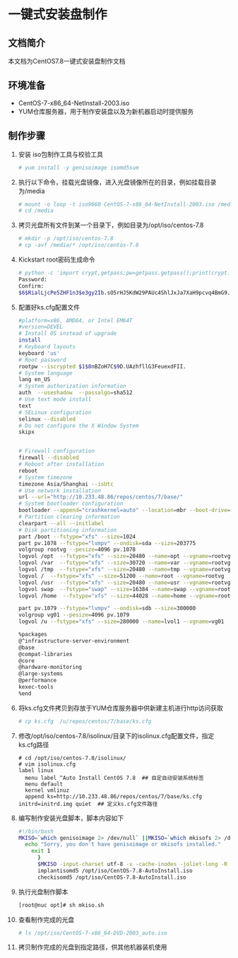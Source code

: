 # 一键式安装盘制作



## 文档简介

本文档为CentOS7.8一键式安装盘制作文档

## 环境准备

- CentOS-7-x86_64-NetInstall-2003.iso
- YUM仓库服务器，用于制作安装盘以及为新机器启动时提供服务

## 制作步骤

1. 安装 iso包制作工具与校验工具

   ```bash
   # yum install -y genisoimage isomd5sum
   ```

2. 执行以下命令，挂载光盘镜像，进入光盘镜像所在的目录，例如挂载目录为/media

   ```bash
   # mount -o loop -t iso9660 CentOS-7-x86_64-NetInstall-2003.iso /media
   # cd /media
   ```

3. 拷贝光盘所有文件到某一个目录下，例如目录为/opt/iso/centos-7.8

   ```bash
   # mkdir -p /opt/iso/centos-7.8
   # cp -avf /media/* /opt/iso/centos-7.8
   ```
   
4. Kickstart root密码生成命令

   ```bash
   # python -c 'import crypt,getpass;pw=getpass.getpass();print(crypt.crypt(pw) if (pw==getpass.getpass("Confirm: ")) else exit())'
   Password: 
   Confirm: 
   $6$RialLjcPe5ZHF1n3$e3gy2Ib.sO5rHJ5KdW29PAUc4ShlJxJa7XaH9pcvq4BmG9.MmXdDBySkyNKmg4imL3svI4QtA7ZBx6LEOGE4Z.
   ```

5. 配置好ks.cfg配置文件

   ```bash
   #platform=x86, AMD64, or Intel EM64T
   #version=DEVEL
   # Install OS instead of upgrade
   install
   # Keyboard layouts
   keyboard 'us'
   # Root password
   rootpw --iscrypted $1$8nBZoH7C$9D.UAzhfllG3FeuexdFII.
   # System language
   lang en_US
   # System authorization information
   auth  --useshadow  --passalgo=sha512
   # Use text mode install
   text
   # SELinux configuration
   selinux --disabled
   # Do not configure the X Window System
   skipx
   
   
   # Firewall configuration
   firewall --disabled
   # Reboot after installation
   reboot
   # System timezone
   timezone Asia/Shanghai --isUtc
   # Use network installation
   url --url="http://10.233.48.86/repos/centos/7/base/"
   # System bootloader configuration
   bootloader --append="crashkernel=auto" --location=mbr --boot-drive=sda
   # Partition clearing information
   clearpart --all --initlabel
   # Disk partitioning information
   part /boot --fstype="xfs" --size=1024
   part pv.1078 --fstype="lvmpv" --ondisk=sda --size=203775
   volgroup rootvg --pesize=4096 pv.1078
   logvol /opt  --fstype="xfs" --size=20480 --name=opt --vgname=rootvg
   logvol /var  --fstype="xfs" --size=30720 --name=var --vgname=rootvg
   logvol /tmp  --fstype="xfs" --size=20480 --name=tmp --vgname=rootvg
   logvol /  --fstype="xfs" --size=51200 --name=root --vgname=rootvg
   logvol /usr  --fstype="xfs" --size=20480 --name=usr --vgname=rootvg
   logvol swap  --fstype="swap" --size=16384 --name=swap --vgname=rootvg
   logvol /home  --fstype="xfs" --size=44028 --name=home --vgname=rootvg
   
   part pv.1079 --fstype="lvmpv" --ondisk=sdb --size=300000
   volgroup vg01 --pesize=4096 pv.1079
   logvol /u --fstype="xfs" --size=280000 --name=lvol1 --vgname=vg01
   
   %packages
   @^infrastructure-server-environment
   @base
   @compat-libraries
   @core
   @hardware-monitoring
   @large-systems
   @performance
   kexec-tools
   %end
   ```
   
6. 将ks.cfg文件拷贝到存放于YUM仓库服务器中供新建主机进行http访问获取

   ```bash
   # cp ks.cfg  /u/repos/centos/7/base/ks.cfg
   ```

7. 修改/opt/iso/centos-7.8/isolinux/目录下的isolinux.cfg配置文件，指定ks.cfg路径

   ```
   # cd /opt/iso/centos-7.8/isolinux/
   # vim isolinux.cfg
   label linux
     menu label ^Auto Install CentOS 7.8  ## 自定自动安装系统标签
     menu default
     kernel vmlinuz 
     append ks=http://10.233.48.86/repos/centos/7/base/ks.cfg initrd=initrd.img quiet  ## 定义ks.cfg文件路径
   ```

8. 编写制作安装光盘脚本，脚本内容如下

   ```bash
   #!/bin/bash
   MKISO=`which genisoimage 2> /dev/null` ||MKISO=`which mkisofs 2> /dev/null` || {
     echo "Sorry, you don't have genisoimage or mkisofs installed."
       exit 1
         }
         $MKISO -input-charset utf-8 -v -cache-inodes -joliet-long -R -J -T -V CentOS-7.8 -c isolinux/boot.cat -b isolinux/isolinux.bin -no-emul-boot -boot-load-size 4 -boot-info-table -eltorito-alt-boot -b images/efiboot.img -no-emul-boot -o /opt/iso/CentOS-7.8-AutoInstall.iso /opt/iso/centos-7.8/
         implantisomd5 /opt/iso/CentOS-7.8-AutoInstall.iso
         checkisomd5 /opt/iso/CentOS-7.8-AutoInstall.iso
   ```

9. 执行光盘制作脚本

   ```bash
   [root@nuc opt]# sh mkiso.sh
   ```

10. 查看制作完成的光盘

    ```bash
    # ls /opt/iso/CentOS-7-x86_64-DVD-2003_auto.iso
    ```

11. 拷贝制作完成的光盘到指定路径，供其他机器装机使用


